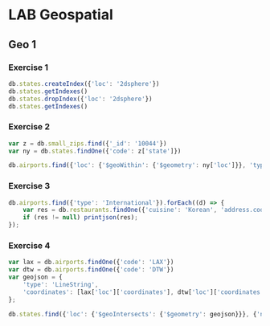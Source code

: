 # LAB Geospatial

## Geo 1

### Exercise 1

```javascript
db.states.createIndex({'loc': '2dsphere'})
db.states.getIndexes()
db.states.dropIndex({'loc': '2dsphere'})
db.states.getIndexes()
```

### Exercise 2

```javascript
var z = db.small_zips.find({'_id': '10044'})
var ny = db.states.findOne({'code': z['state']})

db.airports.find({'loc': {'$geoWithin': {'$geometry': ny['loc']}}, 'type': 'International'}, {'name': 1, '_id': 0}).sort({'name': 1})
```


### Exercise 3

```javascript
db.airports.find({'type': 'International'}).forEach((d) => {
    var res = db.restaurants.findOne({'cuisine': 'Korean', 'address.coord': {'$geoWithin': {'$centerSphere': [d['loc']['coordinates'], 2 / 6378.1]}}}); 
    if (res != null) printjson(res); 
});
```

### Exercise 4

```javascript
var lax = db.airports.findOne({'code': 'LAX'})
var dtw = db.airports.findOne({'code': 'DTW'})
var geojson = {
    'type': 'LineString', 
    'coordinates': [lax['loc']['coordinates'], dtw['loc']['coordinates']]
};

db.states.find({'loc': {'$geoIntersects': {'$geometry': geojson}}}, {'name': 1, '_id': 0}).sort({'name': 1})
```

